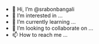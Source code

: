 - 👋 Hi, I’m @srabonbangali
- 👀 I’m interested in ...
- 🌱 I’m currently learning ...
- 💞️ I’m looking to collaborate on ...
- 📫 How to reach me ...

<!---
srabonbangali/srabonbangali is a ✨ special ✨ repository because its `README.md` (this file) appears on your GitHub profile.
You can click the Preview link to take a look at your changes.
--->
